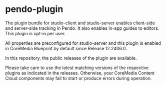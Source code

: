 # pendo-plugin

The plugin bundle for studio-client and studio-server enables client-side and 
server-side tracking in Pendo. It also enables in-app guides to editors. This 
plugin is opt-in per user.

All properties are preconfigured for studio-server and this plugin is enabled
in CoreMedia Blueprint by default since Release 12.2406.0.

In this repository, the public releases of the plugin are available. 

Please take care to use the latest matching versions of the respective plugins 
as indicated in the releases. Otherwise, your CoreMedia Content Cloud components 
may fail to start or produce errors during operation.
